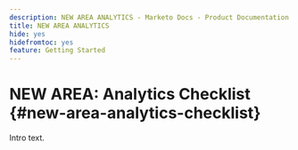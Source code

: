 ```yaml
---
description: NEW AREA ANALYTICS - Marketo Docs - Product Documentation
title: NEW AREA ANALYTICS
hide: yes
hidefromtoc: yes
feature: Getting Started
---
```

# NEW AREA: Analytics Checklist {#new-area-analytics-checklist}

Intro text.
